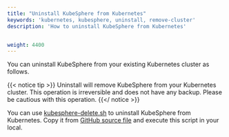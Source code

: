 ```yaml
---
title: "Uninstall KubeSphere from Kubernetes"
keywords: 'kubernetes, kubesphere, uninstall, remove-cluster'
description: 'How to uninstall KubeSphere from Kubernetes'


weight: 4400
---
```


You can uninstall KubeSphere from your existing Kubernetes cluster as follows.

{{< notice tip >}}
Uninstall will remove KubeSphere from your Kubernetes cluster. This operation is irreversible and does not have any backup. Please be cautious with this operation.
{{</ notice >}}

You can use [kubesphere-delete.sh](https://github.com/kubesphere/ks-installer/blob/master/scripts/kubesphere-delete.sh) to uninstall KubeSphere from Kubernetes. Copy it from [GitHub source file](https://raw.githubusercontent.com/kubesphere/ks-installer/master/scripts/kubesphere-delete.sh) and execute this script in your local.
